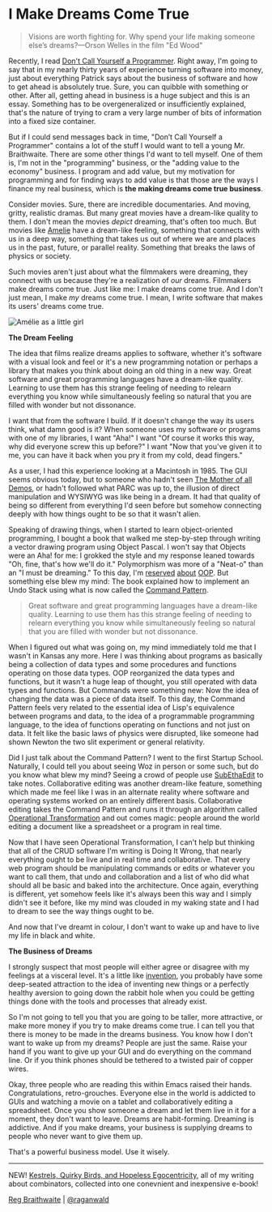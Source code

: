 I Make Dreams Come True
===

> Visions are worth fighting for. Why spend your life making someone else’s dreams?—Orson Welles in the film "Ed Wood"

Recently, I read [Don't Call Yourself a Programmer][1]. Right away, I'm going to say that in my nearly thirty years of experience turning software into money, just about everything Patrick says about the business of software and how to get ahead is absolutely true. Sure, you can quibble with something or other. After all, getting ahead in business is a huge subject and this is an essay. Something has to be overgeneralized or insufficiently explained, that's the nature of trying to cram a very large number of bits of information into a fixed size container.

[1]: http://www.kalzumeus.com/2011/10/28/dont-call-yourself-a-programmer/


But if I could send messages back in time, "Don’t Call Yourself a Programmer" contains a lot of the stuff I would want to tell a young Mr. Braithwaite. There are some other things I'd want to tell myself. One of them is, I'm not in the "programming" business, or the "adding value to the economy" business. I program and add value, but my motivation for programming and for finding ways to add value is that those are the ways I finance my real business, which is **the making dreams come true business**.

Consider movies. Sure, there are incredible documentaries. And moving, gritty, realistic dramas. But many great movies have a dream-like quality to them. I don't mean the movies *depict* dreaming, that's often too much. But movies like [Amelie][2] have a dream-like feeling, something that connects with us in a deep way, something that takes us out of where we are and places us in the past, future, or parallel reality. Something that breaks the laws of physics or society.

Such movies aren't just about what the filmmakers were dreaming, they connect with us because they're a realization of *our* dreams. Filmmakers make dreams come true. Just like me: I make dreams come true. And I don't just mean, I make *my* dreams come true. I mean, I write software that makes its users' dreams come true.

[2]: https://en.wikipedia.org/wiki/Amélie

![Amélie as a little girl](http://www.anomalousmaterial.com/movies/wp-content/uploads/2010/02/amelie.jpg)

**The Dream Feeling**

The idea that films realize dreams applies to software, whether it's software with a visual look and feel or it's a new programming notation or perhaps a library that makes you think about doing an old thing in a new way. Great software and great programming languages have a dream-like quality. Learning to use them has this strange feeling of needing to relearn everything you know while simultaneously feeling so natural that you are filled with wonder but not dissonance.

I want that from the software I build. If it doesn't change the way its users think, what damn good is it? When someone uses my software or programs with one of my libraries, I want "Aha!" I want "Of course it works this way, why did everyone screw this up before?" I want "Now that you've given it to me, you can have it back when you pry it from my cold, dead fingers."

As a user, I had this experience looking at a Macintosh in 1985. The GUI seems obvious today, but to someone who hadn't seen [The Mother of all Demos][10], or hadn't followed what PARC was up to, the illusion of direct manipulation and WYSIWYG was like being in a dream. It had that quality of being so different from everything I'd seen before but somehow connecting deeply with how things ought to be so that it wasn't alien.

[10]: http://sloan.stanford.edu/MouseSite/1968Demo.html

Speaking of drawing things, when I started to learn object-oriented programming, I bought a book that walked me step-by-step through writing a vector drawing program using Object Pascal. I won't say that Objects were an Aha! for me: I grokked the style and my response leaned towards "Oh, fine, that's how we'll do it." Polymorphism was more of a "Neat-o" than an "I must be dreaming." To this day, I'm [reserved][6] [about][7] [OOP][8]. But something else blew my mind: The book explained how to implement an Undo Stack using what is now called the [Command Pattern][9].

[6]: http://weblog.raganwald.com/2007/10/too-much-of-good-thing-not-all.html
[7]: http://weblog.raganwald.com/2008/04/is-strictly-equivalent-to.html
[8]: https://github.com/raganwald/homoiconic/blob/master/2010/12/oop.md
[9]: http://en.wikipedia.org/wiki/Command_pattern

> Great software and great programming languages have a dream-like quality. Learning to use them has this strange feeling of needing to relearn everything you know while simultaneously feeling so natural that you are filled with wonder but not dissonance.

When I figured out what was going on, my mind immediately told me that I wasn't in Kansas any more. Here I was thinking about programs as basically being a collection of data types and some procedures and functions operating on those data types. OOP reorganized the data types and functions, but it wasn't a huge leap of thought, you still operated with data types and functions. But Commands were something new: Now the idea of changing the data was a piece of data itself. To this day, the Command Pattern feels very related to the essential idea of Lisp's equivalence between programs and data, to the idea of a programmable programming language, to the idea of functions operating on functions and not just on data. It felt like the basic laws of physics were disrupted, like someone had shown Newton the two slit experiment or general relativity.

Did I just talk about the Command Pattern? I went to the first Startup School. Naturally, I could tell you about seeing Woz in person or some such, but do you know what blew my mind? Seeing a crowd of people use [SubEthaEdit][5] to take notes. Collaborative editing was another dream-like feature, something which made me feel like I was in an alternate reality where software and operating systems worked on an entirely different basis. Collaborative editing takes the Command Pattern and runs it through an algorithm called [Operational Transformation][11] and out comes magic: people around the world editing a document like a spreadsheet or a program in real time.

[5]: http://www.codingmonkeys.de/subethaedit/
[11]: http://en.wikipedia.org/wiki/Operational_transformation

Now that I have seen Operational Transformation, I can't help but thinking that all of the CRUD software I'm writing is Doing It Wrong, that nearly everything ought to be live and in real time and collaborative. That every web program should be manipulating commands or edits or whatever you want to call them, that undo and collaboration and a list of who did what should all be basic and baked into the architecture. Once again, everything is different, yet somehow feels like it's always been this way and I simply didn't see it before, like my mind was clouded in my waking state and I had to dream to see the way things ought to be.

And now that I've dreamt in colour, I don't want to wake up and have to live my life in black and white.

**The Business of Dreams**

I strongly suspect that most people will either agree or disagree with my feelings at a visceral level. It's a little like [invention][12], you probably have some deep-seated attraction to the idea of inventing new things or a perfectly healthy aversion to going down the rabbit hole when you could be getting things done with the tools and processes that already exist.

[12]: http://raganwald.posterous.com/the-mother-of-all-interview-questions "The Mother of All Interview Questions"

So I'm not going to tell you that you are going to be taller, more attractive, or make more money if you try to make dreams come true. I can tell you that there is money to be made in the dreams business. You know how I don't want to wake up from my dreams? People are just  the same. Raise your hand if you want to give up your GUI and do everything on the command line. Or if you think phones should be tethered to a twisted pair of copper wires.

Okay, three people who are reading this within Emacs raised their hands. Congratulations, retro-grouches. Everyone else in the world is addicted to GUIs and watching a movie on a tablet and collaboratively editing a spreadsheet. Once you show someone a dream and let them live in it for a moment, they don't want to leave. Dreams are habit-forming. Dreaming is addictive. And if you make dreams, your business is supplying dreams to people who never want to give them up.

That's a powerful business model. Use it wisely.

---
	
NEW! [Kestrels, Quirky Birds, and Hopeless Egocentricity](http://leanpub.com/combinators), all of my writing about combinators, collected into one conevnient and inexpensive e-book!

[Reg Braithwaite](http://reginald.braythwayt.com) | [@raganwald](http://twitter.com/raganwald)
